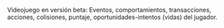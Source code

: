 Videojuego en versión beta: Eventos, comportamientos, transacciones, acciones, colisiones, puntaje, oportunidades-intentos (vidas) del jugador.
